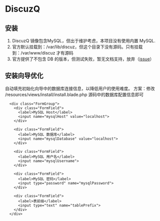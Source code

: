 # DiscuzQ


## 安装

1. DiscuzQ 镜像包含MySQL，但出于维护考虑，本项目没有使用内置 MySQL.
2. 官方默认挂载到：/var/lib/discuz，但这个目录下没有源码。只有挂载到：/var/www/discuz 才有源码
3. 官方提供了不包含 DB 的版本，但测试失败，暂无文档支持，放弃（[issue](https://github.com/Websoft9/docker-discuzq/issues/3)）

## 安装向导优化

自动填充初始化向导中的数据库连接信息，以降低用户的使用难度。
方案：修改 /resources/views/install/install.blade.php 源码中的数据库配置信息即可

```
  <div class="FormGroup">
    <div class="FormField">
      <label>MySQL Host</label>
      <input name="mysqlHost" value="localhost">
    </div>

    <div class="FormField">
      <label>MySQL 数据库</label>
      <input name="mysqlDatabase" value="localhost">
    </div>

    <div class="FormField">
      <label>MySQL 用户名</label>
      <input name="mysqlUsername">
    </div>

    <div class="FormField">
      <label>MySQL 密码</label>
      <input type="password" name="mysqlPassword">
    </div>

    <div class="FormField">
      <label>表前缀</label>
      <input type="text" name="tablePrefix">
    </div>
  </div>
```
